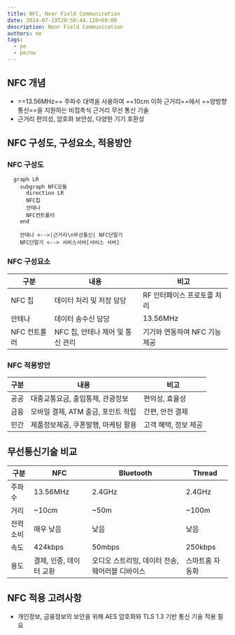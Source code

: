 ```yaml
---
title: NFC, Near Field Communication
date: 2024-07-19T20:50:44.128+09:00
description: Near Field Communication
authors: me
tags: 
  - pe
  - pe/nw 
---
```


## NFC 개념

- ==13.56MHz== 주파수 대역을 사용하여 ==10cm 이하 근거리==에서 ==양방향 통신==을 지원하는 비접촉식 근거리 무선 통신 기술
- 근거리 편의성, 암호화 보안성, 다양한 기기 호환성

## NFC 구성도, 구성요소, 적용방안

### NFC 구성도

```mermaid
  graph LR
    subgraph NFC모듈
      direction LR
      NFC칩
      안테나
      NFC컨트롤러
    end

    안테나 <-->|근거리\n무선통신| NFC단말기
    NFC단말기 <--> 서비스서버[서비스 서버]
```

### NFC 구성요소

| 구분 | 내용 | 비고 |
| --- | --- | --- |
| NFC 칩 | 데이터 처리 및 저장 담당 | RF 인터페이스 프로토콜 처리 |
| 안테나 | 데이터 송수신 담당 | 13.56MHz |
| NFC 컨트롤러  | NFC 칩, 안테나 제어 및 통신 관리 | 기기와 연동하여 NFC 기능 제공 |

### NFC 적용방안

| 구분 | 내용 | 비고 |
| --- | --- | --- |
| 공공 | 대중교통요금, 출입통제, 관광정보 | 편의성, 효율성 |
| 금융 | 모바일 결제, ATM 출금, 포인트 적립 | 간편, 안전 결제 |
| 민간 | 제품정보제공, 쿠폰발행, 마케팅 활용 | 고객 혜택, 정보 제공 |

## 무선통신기술 비교

| 구분 | NFC | Bluetooth | Thread |
| --- | --- | --- | --- |
| 주파수 | 13.56MHz | 2.4GHz  | 2.4GHz |
| 거리 | ~10cm | ~50m | ~100m  |
| 전력소비 | 매우 낮음 | 낮음 | 낮음 |
| 속도 | 424kbps | 50mbps | 250kbps |
| 용도 | 결제, 인증, 데이터 교환 | 오디오 스트리밍, 데이터 전송, 웨어러블 디바이스 | 스마트홈 자동화 |

## NFC 적용 고려사항

- 개인정보, 금융정보의 보안을 위해 AES 암호화와 TLS 1.3 기반 통신 기술 적용 필요
